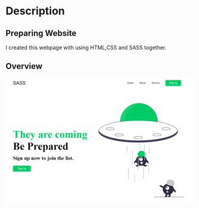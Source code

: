 # Description

## Preparing Website

I created this webpage with using HTML,CSS and SASS together.

## Overview

![Overview](/images/TheyAreComing.png)